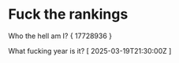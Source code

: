 # Fuck the rankings

Who the hell am I?
{ 17728936 }

What fucking year is it?
[ 2025-03-19T21:30:00Z ]
